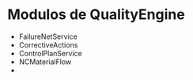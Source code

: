 Modulos de QualityEngine
========================

* FailureNetService
* CorrectiveActions
* ControlPlanService
* NCMaterialFlow
*